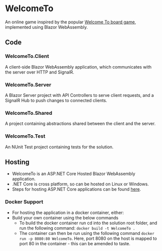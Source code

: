 # WelcomeTo
An online game inspired by the popular [Welcome To board game](https://boardgamegeek.com/boardgame/233867/welcome), implemented using Blazor WebAssembly.

## Code

### WelcomeTo.Client
A client-side Blazor WebAssembly application, which communicates with the server over HTTP and SignalR.

### WelcomeTo.Server
A Blazor Server project with API Controllers to serve client requests, and a SignalR Hub to push changes to connected clients.

### WelcomeTo.Shared
A project containing abstractions shared between the client and the server.

### WelcomeTo.Test
An NUnit Test project containing tests for the solution.

## Hosting
* WelcomeTo is an ASP.NET Core Hosted Blazor WebAssembly application.
* .NET Core is cross platform, so can be hosted on Linux or Windows.
* Steps for hosting ASP.NET Core applications can be found [here](https://docs.microsoft.com/en-us/aspnet/core/host-and-deploy/?view=aspnetcore-3.1).

### Docker Support
* For hosting the application in a docker container, either:
* Build your own container using the below commands
  * To build the docker container run cd into the solution root folder, and run the following command: `docker build -t WelcomeTo .`
  * The container can then be run using the following command `docker run -p 8080:80 WelcomeTo`. Here, port 8080 on the host is mapped to port 80 in the container - this can be amended to taste.